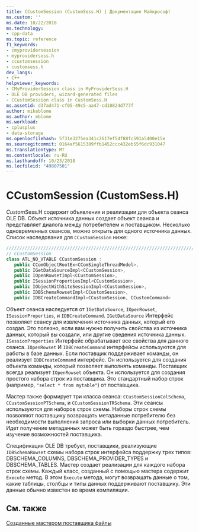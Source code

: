 ```yaml
---
title: CCustomSession (CustomSess.H) | Документация Майкрософт
ms.custom: ''
ms.date: 10/22/2018
ms.technology:
- cpp-data
ms.topic: reference
f1_keywords:
- cmyprovidersession
- myprovidersess.h
- ccustomsession
- customsess.h
dev_langs:
- C++
helpviewer_keywords:
- CMyProviderSession class in MyProviderSess.H
- OLE DB providers, wizard-generated files
- CCustomSession class in CustomSess.H
ms.assetid: d37ad471-cf05-49c5-aa47-cd10824d777f
author: mikeblome
ms.author: mblome
ms.workload:
- cplusplus
- data-storage
ms.openlocfilehash: 5f31e3275ea341c2617ef54f88fc591a5400e15e
ms.sourcegitcommit: 0164af5615389ffb1452ccc432eb55f6dc931047
ms.translationtype: MT
ms.contentlocale: ru-RU
ms.lasthandoff: 10/23/2018
ms.locfileid: "49807501"
---
```

# <a name="ccustomsession-customsessh"></a>CCustomSession (CustomSess.H)

*Custom*Sess.H содержит объявления и реализации для объекта сеанса OLE DB. Объект источника данных создает объект сеанса и представляет диалога между потребителем и поставщиком. Несколько одновременных сеансов, можно открыть для одного источника данных. Список наследования для `CCustomSession` ниже:  
  
```cpp
/////////////////////////////////////////////////////////////////////////  
// CCustomSession  
class ATL_NO_VTABLE CCustomSession :   
   public CComObjectRootEx<CComSingleThreadModel>,  
   public IGetDataSourceImpl<CCustomSession>,  
   public IOpenRowsetImpl<CCustomSession>,  
   public ISessionPropertiesImpl<CCustomSession>,  
   public IObjectWithSiteSessionImpl<CCustomSession>,  
   public IDBSchemaRowsetImpl<CCustomSession>,  
   public IDBCreateCommandImpl<CCustomSession, CCustomCommand>  
```  
  
Объект сеанса наследуется от `IGetDataSource`, `IOpenRowset`, `ISessionProperties`, и `IDBCreateCommand`. `IGetDataSource` Интерфейс позволяет сеансу для извлечения источника данных, который его создал. Это полезно, если вам нужно получить свойства из источника данных, который вы создали, или другие сведения источника данных. `ISessionProperties` Интерфейс обрабатывает все свойства для данного сеанса. `IOpenRowset` И `IDBCreateCommand` интерфейсы используются для работы в базе данных. Если поставщик поддерживает команды, он реализует `IDBCreateCommand` интерфейс. Он используется для создания объекта команды, который позволяет выполнять команды. Поставщик всегда реализует `IOpenRowset` объекта. Он используется для создания простого набора строк из поставщика. Это стандартный набор строк (например, `"select * from mytable"`) от поставщика.  
  
Мастер также формирует три класса сеанса: `CCustomSessionColSchema`, `CCustomSessionPTSchema`, и `CCustomSessionTRSchema`. Эти сеансы используются для наборов строк схемы. Наборы строк схемы позволяют поставщику возвращать метаданные потребителю без необходимости выполнения запроса или выборки данных потребитель. Идет получение метаданных может быть гораздо быстрее, чем изучение возможностей поставщика.  
  
Спецификация OLE DB требует, поставщики, реализующие `IDBSchemaRowset` схемы набора строк интерфейса поддержку трех типов: DBSCHEMA_COLUMNS, DBSCHEMA_PROVIDER_TYPES и DBSCHEMA_TABLES. Мастер создает реализации для каждого набора строк схемы. Каждый класс, созданный с помощью мастера содержит `Execute` метод. В этом `Execute` метода, могут возвращать данные о том, какие таблицы, столбцы и типы данных поддерживают поставщику. Эти данные обычно известен во время компиляции.  
  
## <a name="see-also"></a>См. также  

[Созданные мастером поставщика файлы](../../data/oledb/provider-wizard-generated-files.md)
